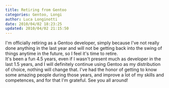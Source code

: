 ```yaml
---
title: Retiring from Gentoo
categories: Gentoo, Longi
author: Luca Longinotti
date: 2010/04/02 18:23:25
updated: 2010/04/02 21:15:50
---
```

I'm officially retiring as a Gentoo developer, simply because I've not really done anything in the last year
and will not be getting back into the swing of things anytime in the future, so I feel it's time to retire.  
It's been a fun 4.5 years, even if I wasn't present much as developer in the last 1.5 years, and I will
definitely continue using Gentoo as my distribution of choice, nothing will change that.
I've had the honor of getting to know some amazing people during those years, and improve a lot of my skills
and competences, and for that I'm grateful. See you all around!
